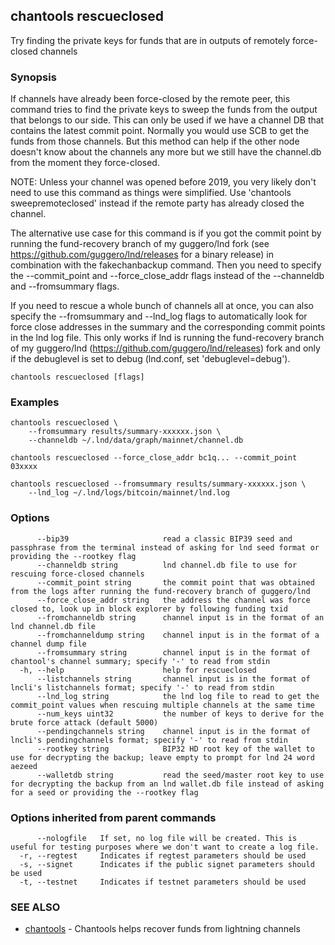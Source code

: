 ## chantools rescueclosed

Try finding the private keys for funds that are in outputs of remotely force-closed channels

### Synopsis

If channels have already been force-closed by the remote
peer, this command tries to find the private keys to sweep the funds from the
output that belongs to our side. This can only be used if we have a channel DB
that contains the latest commit point. Normally you would use SCB to get the
funds from those channels. But this method can help if the other node doesn't
know about the channels any more but we still have the channel.db from the
moment they force-closed.

NOTE: Unless your channel was opened before 2019, you very likely don't need to
use this command as things were simplified. Use 'chantools sweepremoteclosed'
instead if the remote party has already closed the channel.

The alternative use case for this command is if you got the commit point by
running the fund-recovery branch of my guggero/lnd fork (see 
https://github.com/guggero/lnd/releases for a binary release) in combination
with the fakechanbackup command. Then you need to specify the --commit_point and 
--force_close_addr flags instead of the --channeldb and --fromsummary flags.

If you need to rescue a whole bunch of channels all at once, you can also
specify the --fromsummary and --lnd_log flags to automatically look for force
close addresses in the summary and the corresponding commit points in the
lnd log file. This only works if lnd is running the fund-recovery branch of my
guggero/lnd (https://github.com/guggero/lnd/releases) fork and only if the
debuglevel is set to debug (lnd.conf, set 'debuglevel=debug').

```
chantools rescueclosed [flags]
```

### Examples

```
chantools rescueclosed \
	--fromsummary results/summary-xxxxxx.json \
	--channeldb ~/.lnd/data/graph/mainnet/channel.db

chantools rescueclosed --force_close_addr bc1q... --commit_point 03xxxx

chantools rescueclosed --fromsummary results/summary-xxxxxx.json \
	--lnd_log ~/.lnd/logs/bitcoin/mainnet/lnd.log
```

### Options

```
      --bip39                     read a classic BIP39 seed and passphrase from the terminal instead of asking for lnd seed format or providing the --rootkey flag
      --channeldb string          lnd channel.db file to use for rescuing force-closed channels
      --commit_point string       the commit point that was obtained from the logs after running the fund-recovery branch of guggero/lnd
      --force_close_addr string   the address the channel was force closed to, look up in block explorer by following funding txid
      --fromchanneldb string      channel input is in the format of an lnd channel.db file
      --fromchanneldump string    channel input is in the format of a channel dump file
      --fromsummary string        channel input is in the format of chantool's channel summary; specify '-' to read from stdin
  -h, --help                      help for rescueclosed
      --listchannels string       channel input is in the format of lncli's listchannels format; specify '-' to read from stdin
      --lnd_log string            the lnd log file to read to get the commit_point values when rescuing multiple channels at the same time
      --num_keys uint32           the number of keys to derive for the brute force attack (default 5000)
      --pendingchannels string    channel input is in the format of lncli's pendingchannels format; specify '-' to read from stdin
      --rootkey string            BIP32 HD root key of the wallet to use for decrypting the backup; leave empty to prompt for lnd 24 word aezeed
      --walletdb string           read the seed/master root key to use for decrypting the backup from an lnd wallet.db file instead of asking for a seed or providing the --rootkey flag
```

### Options inherited from parent commands

```
      --nologfile   If set, no log file will be created. This is useful for testing purposes where we don't want to create a log file.
  -r, --regtest     Indicates if regtest parameters should be used
  -s, --signet      Indicates if the public signet parameters should be used
  -t, --testnet     Indicates if testnet parameters should be used
```

### SEE ALSO

* [chantools](chantools.md)	 - Chantools helps recover funds from lightning channels

